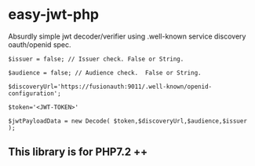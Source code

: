 # easy-jwt-php
Absurdly simple jwt decoder/verifier using .well-known service discovery oauth/openid spec.

````
$issuer = false; // Issuer check. False or String.

$audience = false; // Audience check.  False or String.

$discoveryUrl='https://fusionauth:9011/.well-known/openid-configuration';

$token='<JWT-TOKEN>'

$jwtPayloadData = new Decode( $token,$discoveryUrl,$audience,$issuer );

````
 
## This library is for  PHP7.2 ++